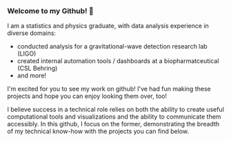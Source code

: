 ### Welcome to my Github! 👋

I am a statistics and physics graduate, with data analysis experience in diverse domains:

* conducted analysis for a gravitational-wave detection research lab (LIGO)
* created internal automation tools / dashboards at a biopharmatceutical (CSL Behring)
* and more!

I'm excited for you to see my work on github! I've had fun making these projects and hope you can enjoy looking them over, too!

I believe success in a technical role relies on both the ability to create useful computational tools and visualizations and the ability to communicate them accessibly. In this github, I focus on the former, demonstrating the breadth of my technical know-how with the projects you can find below. 


<!--
**dominicholcomb/dominicholcomb** is a ✨ _special_ ✨ repository because its `README.md` (this file) appears on your GitHub profile.

Here are some ideas to get you started:

- 🔭 I’m currently working on ...
- 🌱 I’m currently learning ...
- 👯 I’m looking to collaborate on ...
- 🤔 I’m looking for help with ...
- 💬 Ask me about ...
- 📫 How to reach me: ...
- 😄 Pronouns: ...
- ⚡ Fun fact: ...
-->
